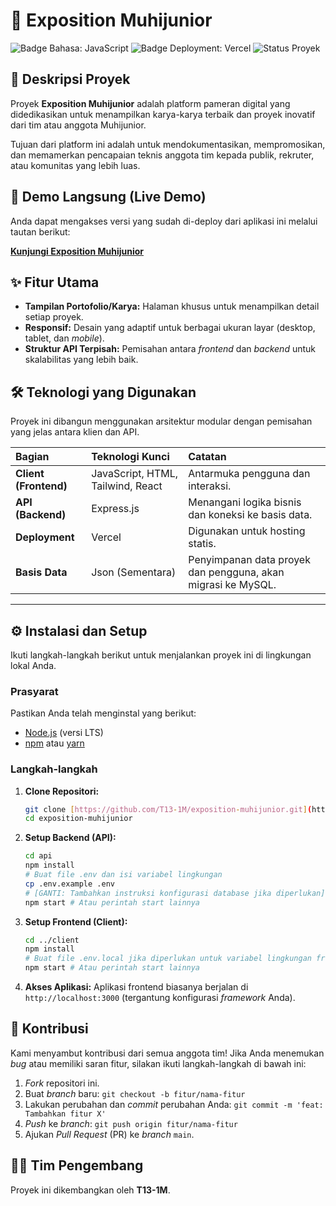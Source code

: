 # 🌟 Exposition Muhijunior

![Badge Bahasa: JavaScript](https://img.shields.io/badge/Language-JavaScript-yellow?style=for-the-badge)
![Badge Deployment: Vercel](https://img.shields.io/badge/Deployed%20On-Vercel-black?style=for-the-badge&logo=vercel)
![Status Proyek](https://img.shields.io/badge/Status-Aktif-brightgreen?style=for-the-badge)

## 📌 Deskripsi Proyek

Proyek **Exposition Muhijunior** adalah platform pameran digital yang didedikasikan untuk menampilkan karya-karya terbaik dan proyek inovatif dari tim atau anggota Muhijunior.

Tujuan dari platform ini adalah untuk mendokumentasikan, mempromosikan, dan memamerkan pencapaian teknis anggota tim kepada publik, rekruter, atau komunitas yang lebih luas.

## 🚀 Demo Langsung (Live Demo)

Anda dapat mengakses versi yang sudah di-deploy dari aplikasi ini melalui tautan berikut:

**[Kunjungi Exposition Muhijunior](https://ict-expo.muhijunior.id)**

## ✨ Fitur Utama

* **Tampilan Portofolio/Karya:** Halaman khusus untuk menampilkan detail setiap proyek.
* **Responsif:** Desain yang adaptif untuk berbagai ukuran layar (desktop, tablet, dan *mobile*).
* **Struktur API Terpisah:** Pemisahan antara *frontend* dan *backend* untuk skalabilitas yang lebih baik.

## 🛠️ Teknologi yang Digunakan

Proyek ini dibangun menggunakan arsitektur modular dengan pemisahan yang jelas antara klien dan API.

| Bagian | Teknologi Kunci | Catatan |
| :--- | :--- | :--- |
| **Client (Frontend)** | JavaScript, HTML, Tailwind, React | Antarmuka pengguna dan interaksi. |
| **API (Backend)** | Express.js | Menangani logika bisnis dan koneksi ke basis data. |
| **Deployment** | Vercel | Digunakan untuk hosting statis. |
| **Basis Data** | Json (Sementara) | Penyimpanan data proyek dan pengguna, akan migrasi ke MySQL. |

---

## ⚙️ Instalasi dan Setup

Ikuti langkah-langkah berikut untuk menjalankan proyek ini di lingkungan lokal Anda.

### Prasyarat

Pastikan Anda telah menginstal yang berikut:

* [Node.js](https://nodejs.org/) (versi LTS)
* [npm](https://www.npmjs.com/) atau [yarn](https://yarnpkg.com/)

### Langkah-langkah

1.  **Clone Repositori:**
    ```bash
    git clone [https://github.com/T13-1M/exposition-muhijunior.git](https://github.com/T13-1M/exposition-muhijunior.git)
    cd exposition-muhijunior
    ```

2.  **Setup Backend (API):**
    ```bash
    cd api
    npm install
    # Buat file .env dan isi variabel lingkungan
    cp .env.example .env
    # [GANTI: Tambahkan instruksi konfigurasi database jika diperlukan]
    npm start # Atau perintah start lainnya
    ```

3.  **Setup Frontend (Client):**
    ```bash
    cd ../client
    npm install
    # Buat file .env.local jika diperlukan untuk variabel lingkungan frontend
    npm start # Atau perintah start lainnya
    ```

4.  **Akses Aplikasi:**
    Aplikasi frontend biasanya berjalan di `http://localhost:3000` (tergantung konfigurasi *framework* Anda).

## 🤝 Kontribusi

Kami menyambut kontribusi dari semua anggota tim! Jika Anda menemukan *bug* atau memiliki saran fitur, silakan ikuti langkah-langkah di bawah ini:

1.  *Fork* repositori ini.
2.  Buat *branch* baru: `git checkout -b fitur/nama-fitur`
3.  Lakukan perubahan dan *commit* perubahan Anda: `git commit -m 'feat: Tambahkan fitur X'`
4.  *Push* ke *branch*: `git push origin fitur/nama-fitur`
5.  Ajukan *Pull Request* (PR) ke *branch* `main`.

## 🧑‍💻 Tim Pengembang

Proyek ini dikembangkan oleh **T13-1M**.
